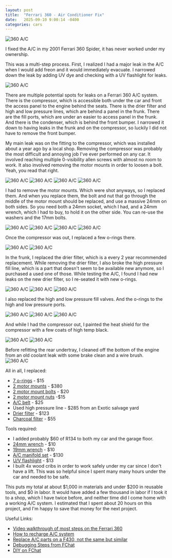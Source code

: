 ```yaml
---
layout: post
title:  "Ferrari 360 - Air Conditioner Fix"
date:   2025-09-10 9:00:14 -0400
categories: cars
---
```


![360 A/C](/images/ac/7.jpg)

I fixed the A/C in my 2001 Ferrari 360 Spider, it has never worked under my ownership. 

This was a multi-step process. First, I realized I had a major leak in the A/C when I would add freon and it would immediately evacuate. I narrowed down the leak by adding UV dye and checking with a UV flashlight for leaks. 

![360 A/C](/images/ac/19.jpg)

There are multiple potential spots for leaks on a Ferrari 360 A/C system. There is the compressor, which is accessible both under the car and front the access panel to the engine behind the seats. There is the drier filter and high and low pressure lines, which are behind a panel in the frunk. There are the fill ports, which are under an easier to access panel in the frunk. And there is the condenser, which is behind the front bumper. I narrowed it down to having leaks in the frunk and on the compressor, so luckily I did not have to remove the front bumper. 

My main leak was on the fitting to the compressor, which was installed about a year ago by a local shop. Removing the compressor was probably the most difficult and annoying job I've ever performed on any car. It involved reaching multiple 0-visibility allen screws with almost no room to work. It also involved removing the motor mounts in order to loosen a bolt. Yeah, you read that right. 

![360 A/C](/images/ac/3.jpg)
![360 A/C](/images/ac/4.jpg)
![360 A/C](/images/ac/5.jpg)
![360 A/C](/images/ac/6.jpg)

I had to remove the motor mounts. Which were shot anyways, so I replaced them. And when you replace them, the bolt and nut that go through the middle of the motor mount should be replaced, and use a massive 24mm on both sides. So you need both a 24mm socket, which I had, and a 24mm wrench, which I had to buy, to hold it on the other side. You can re-use the washers and the 17mm bolts. 

![360 A/C](/images/ac/8.jpg)
![360 A/C](/images/ac/9.jpg)
![360 A/C](/images/ac/10.jpg)
![360 A/C](/images/ac/11.jpg)
 
Once the compressor was out, I replaced a few o-rings there.

![360 A/C](/images/ac/12.jpg)
![360 A/C](/images/ac/13.jpg)

In the frunk, I replaced the drier filter, which is a every 2 year recommended replacement. While removing the drier filter, I also broke the high pressure fill line, which is a part that doesn't seem to be available new anymore, so I purchased a used one of those. While testing the A/C, I found I had new leaks on the new drier filter, so I re-seated it with new o-rings.

![360 A/C](/images/ac/16.jpg)
![360 A/C](/images/ac/17.jpg)
![360 A/C](/images/ac/18.jpg)

I also replaced the high and low pressure fill valves. And the o-rings to the high and low pressure ports. 

![360 A/C](/images/ac/20.jpg)
![360 A/C](/images/ac/21.jpg)
![360 A/C](/images/ac/22.jpg)

And while I had the compressor out, I painted the heat shield for the compressor with a few coats of high temp black.

![360 A/C](/images/ac/14.jpg)
![360 A/C](/images/ac/15.jpg)

Before refitting the rear undertray, I cleaned off the bottom of the engine from an old coolant leak with some brake clean and a wire brush. 
![360 A/C](/images/ac/2.jpg)

All in all, I replaced:
* [7 o-rings](https://amzn.to/3HrzT3O) - $15
* [2 motor mounts](https://awitalian.com/product/360-engine-mount-182142/) - $380
* [2 motor mount bolts](https://www.ricambiamerica.com/15864234-screw.html) - $20
* [2 motor mount nuts](https://www.ricambiamerica.com/176573-nut.html) -$15
* [A/C belt](https://www.ricambiamerica.com/201236-air-conditioning-belt.html) - $25
* Used high pressure line - $285 from an Exotic salvage yard
* [Drier filter](https://awitalian.com/product/ac-drier-filter-65628300/) - $123
* [Charcoal filter](https://www.ebay.com/itm/332890585711) - $55

Tools required: 
* I added probably $60 of R134 to both my car and the garage floor. 
* [24mm wrench](https://amzn.to/4lnxDIW) - $10
* [19mm wrench](https://amzn.to/4ovBNB7) - $10
* [A/C manifold set](https://amzn.to/47kFQKo) - $130
* [U/V flashlight](https://amzn.to/3HsTgcG) - $13
* I built 4x wood cribs in order to work safely under my car since I don't have a lift. This was so helpful since I spent many many hours under the car and needed to be safe. 

This puts my total at about $1,000 in materials and under $200 in reusable tools, and $0 in labor. It would have added a few thousand in labor if I took it to a shop, which I have twice before, and neither time did I come home with a working A/C system.
I estimated that I spent about 20 hours on this project, and I'm happy to save that money for the next project. 

Useful Links:
* [Video walkthrough of most steps on the Ferrari 360](https://www.youtube.com/watch?v=vfmUusKCQGU)
* [How to recharge A/C system](https://www.youtube.com/watch?v=Pdq8JAlct6s)
* [Replace A/C parts on a F430, not the same but similar](https://www.youtube.com/watch?v=9nIDPWWh5d8)
* [Debugging Steps from FChat](https://www.ferrarichat.com/forum/threads/360-ac-problem-high-low-side-low-high-side.625819/page-4)
* [DIY on FChat](https://www.ferrarichat.com/forum/threads/replacing-ac-compressor-ferrari-360-diy.696380/)